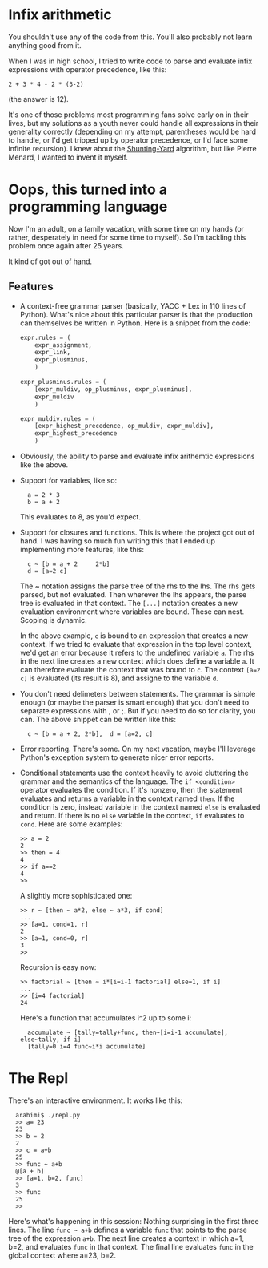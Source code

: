# Infix arithmetic

You shouldn't use any of the code from this. You'll also probably not learn
anything good from it.

When I was in high school, I tried to write code to parse and evaluate infix
expressions with operator precedence, like this:

  ```
  2 + 3 * 4 - 2 * (3-2)
  ```

(the answer is 12).

It's one of those problems most programming fans solve early on in their
lives, but my solutions as a youth never could handle all expressions in their
generality correctly (depending on my attempt, parentheses would be hard to handle,
or I'd get tripped up by operator precedence, or I'd face some infinite
recursion). I knew about the [Shunting-Yard](https://en.wikipedia.org/wiki/Shunting-yard_algorithm)
algorithm, but like Pierre Menard, I wanted to invent it myself.


# Oops, this turned into a programming language

Now I'm an adult, on a family vacation, with some time on my hands (or rather,
desperately in need for some time to myself). So I'm tackling this problem once 
again after 25 years.

It kind of got out of hand.


## Features

* A context-free grammar parser (basically, YACC + Lex in 110 lines of Python). What's nice about this
  particular parser is that the production can themselves be written in Python. Here is a snippet from 
  the code:

  ```python
  expr.rules = (
      expr_assignment,
      expr_link,
      expr_plusminus,
      )

  expr_plusminus.rules = (
      [expr_muldiv, op_plusminus, expr_plusminus],
      expr_muldiv
      )

  expr_muldiv.rules = (
      [expr_highest_precedence, op_muldiv, expr_muldiv],
      expr_highest_precedence
      )
  ```

* Obviously, the ability to parse and evaluate infix arithemtic expressions like the above.

* Support for variables, like so:
  ```
    a = 2 * 3
    b = a + 2
  ```

  This evaluates to 8, as you'd expect.

* Support for closures and functions. This is where the project got out of hand. I was
  having so much fun writing this that I ended up implementing more features,
  like this:

    ```
      c ~ [b = a + 2     2*b]
      d = [a=2 c]
    ```

    The ~ notation assigns the parse tree of the rhs to the lhs. The rhs gets parsed, but not evaluated. Then wherever the lhs appears, the parse tree is evaluated in that context. The `[...]` notation creates a new evaluation environment where variables are bound. These can nest. Scoping is dynamic.

    In the above example, `c` is bound to an expression that creates a new context. If we tried to evaluate that expression in the top level context, we'd get an error because it refers to the undefined variable `a`. The rhs in the next line creates a new context which does define a variable `a`. It can therefore evaluate the context that was bound to `c`. The context `[a=2 c]` is evaluated (its result is 8), and assigne to the variable `d`.

* You don't need delimeters between statements. The grammar is simple enough (or maybe the parser is smart enough) that you don't need to separate expressions with , or ;. But if you need to do so for clarity, you can. The above snippet can be written like this:

    ```
      c ~ [b = a + 2, 2*b],  d = [a=2, c]
    ```

* Error reporting. There's some. On my next vacation, maybe I'll leverage Python's exception system to generate nicer error reports.

* Conditional statements use the context heavily to avoid cluttering the grammar
  and the semantics of the language. The `if <condition>` operator evaluates the condition.
  If it's nonzero, then the statement evaluates and returns a variable in
  the context named `then`. If the condition is zero, instead
  variable in the context named `else` is evaluated and return. If there is no `else`
  variable in the context, `if` evaluates to `cond`. Here are some examples:

  ```
  >> a = 2
  2
  >> then = 4
  4
  >> if a==2
  4
  >>
  ```

  A slightly more sophisticated one:

  ```
  >> r ~ [then ~ a*2, else ~ a*3, if cond]
  ...
  >> [a=1, cond=1, r]
  2
  >> [a=1, cond=0, r]
  3
  >>
  ```

  Recursion is easy now:

  ```
  >> factorial ~ [then ~ i*[i=i-1 factorial] else=1, if i]
  ...
  >> [i=4 factorial]
  24
  ```

  Here's a function that accumulates i^2 up to some i:

  ```
    accumulate ~ [tally=tally+func, then~[i=i-1 accumulate], else~tally, if i]
    [tally=0 i=4 func~i*i accumulate]
  ```

# The Repl

There's an interactive environment. It works like this:

```
  arahimi$ ./repl.py
  >> a= 23
  23
  >> b = 2
  2
  >> c = a+b
  25
  >> func ~ a+b
  @[a + b]
  >> [a=1, b=2, func]
  3
  >> func
  25
  >>
```

Here's what's happening in this session: Nothing surprising in the first
three lines. The line `func ~ a+b` defines a variable `func` that points to the
parse tree of the expression `a+b`. The next line creates a context in which
a=1, b=2, and evaluates `func` in that context. The final line evaluates
`func` in the global context where a=23, b=2.
